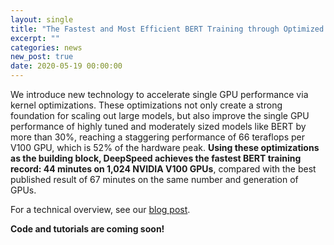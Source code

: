```yaml
---
layout: single
title: "The Fastest and Most Efficient BERT Training through Optimized Transformer Kernels"
excerpt: ""
categories: news
new_post: true
date: 2020-05-19 00:00:00
---
```


We introduce new technology to accelerate single GPU performance via
kernel optimizations. These optimizations not only create a strong
foundation for scaling out large models, but also improve the single GPU
performance of highly tuned and moderately sized models like BERT by more
than 30%, reaching a staggering performance of 66 teraflops per V100 GPU,
which is 52% of the hardware peak. **Using these optimizations as the building
block, DeepSpeed achieves the fastest BERT training record: 44 minutes on
1,024 NVIDIA V100 GPUs**, compared with the best published result
of 67 minutes on the same number and generation of GPUs.

For a technical overview, see our [blog post](linklink).

**Code and tutorials are coming soon!**
